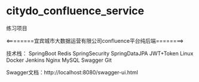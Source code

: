 # citydo_confluence_service

练习项目


<========宜宾城市大数据运营有限公司confluence平台纯后端========>

技术栈：
SpringBoot
Redis
SpringSecurity
SpringDataJPA
JWT+Token
Linux
Docker
Jenkins
Nginx
MySQL
Swagger
Git

Swagger文档：http://localhost:8080/swagger-ui.html
